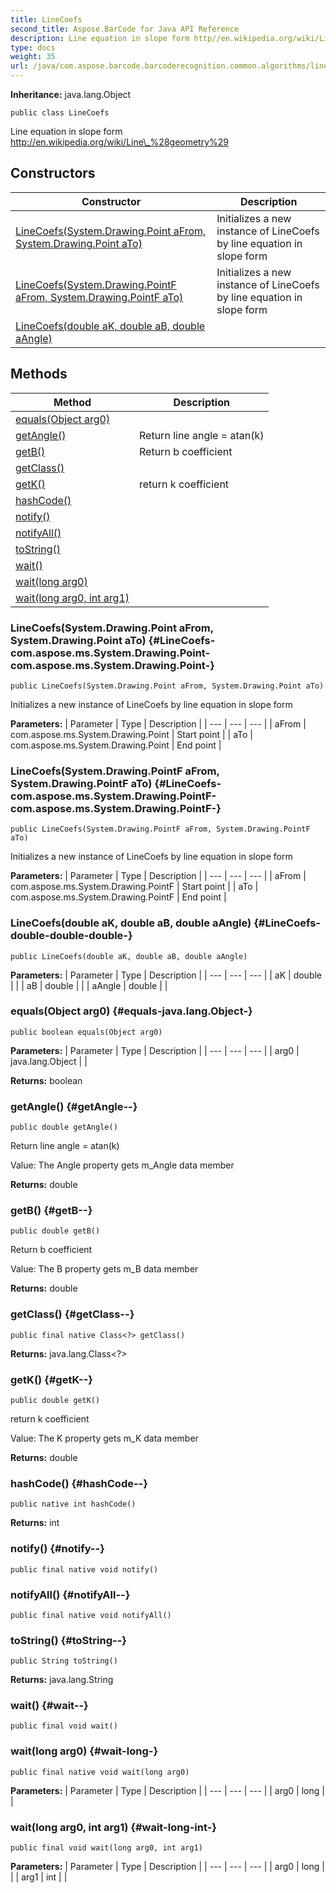 ```yaml
---
title: LineCoefs
second_title: Aspose.BarCode for Java API Reference
description: Line equation in slope form http//en.wikipedia.org/wiki/Line_28geometry29
type: docs
weight: 35
url: /java/com.aspose.barcode.barcoderecognition.common.algorithms/linecoefs/
---
```

**Inheritance:**
java.lang.Object
```
public class LineCoefs
```

Line equation in slope form http://en.wikipedia.org/wiki/Line\_%28geometry%29
## Constructors

| Constructor | Description |
| --- | --- |
| [LineCoefs(System.Drawing.Point aFrom, System.Drawing.Point aTo)](#LineCoefs-com.aspose.ms.System.Drawing.Point-com.aspose.ms.System.Drawing.Point-) | Initializes a new instance of LineCoefs by line equation in slope form |
| [LineCoefs(System.Drawing.PointF aFrom, System.Drawing.PointF aTo)](#LineCoefs-com.aspose.ms.System.Drawing.PointF-com.aspose.ms.System.Drawing.PointF-) | Initializes a new instance of LineCoefs by line equation in slope form |
| [LineCoefs(double aK, double aB, double aAngle)](#LineCoefs-double-double-double-) |  |
## Methods

| Method | Description |
| --- | --- |
| [equals(Object arg0)](#equals-java.lang.Object-) |  |
| [getAngle()](#getAngle--) | Return line angle = atan(k) |
| [getB()](#getB--) | Return b coefficient |
| [getClass()](#getClass--) |  |
| [getK()](#getK--) | return k coefficient |
| [hashCode()](#hashCode--) |  |
| [notify()](#notify--) |  |
| [notifyAll()](#notifyAll--) |  |
| [toString()](#toString--) |  |
| [wait()](#wait--) |  |
| [wait(long arg0)](#wait-long-) |  |
| [wait(long arg0, int arg1)](#wait-long-int-) |  |
### LineCoefs(System.Drawing.Point aFrom, System.Drawing.Point aTo) {#LineCoefs-com.aspose.ms.System.Drawing.Point-com.aspose.ms.System.Drawing.Point-}
```
public LineCoefs(System.Drawing.Point aFrom, System.Drawing.Point aTo)
```


Initializes a new instance of LineCoefs by line equation in slope form

**Parameters:**
| Parameter | Type | Description |
| --- | --- | --- |
| aFrom | com.aspose.ms.System.Drawing.Point | Start point |
| aTo | com.aspose.ms.System.Drawing.Point | End point |

### LineCoefs(System.Drawing.PointF aFrom, System.Drawing.PointF aTo) {#LineCoefs-com.aspose.ms.System.Drawing.PointF-com.aspose.ms.System.Drawing.PointF-}
```
public LineCoefs(System.Drawing.PointF aFrom, System.Drawing.PointF aTo)
```


Initializes a new instance of LineCoefs by line equation in slope form

**Parameters:**
| Parameter | Type | Description |
| --- | --- | --- |
| aFrom | com.aspose.ms.System.Drawing.PointF | Start point |
| aTo | com.aspose.ms.System.Drawing.PointF | End point |

### LineCoefs(double aK, double aB, double aAngle) {#LineCoefs-double-double-double-}
```
public LineCoefs(double aK, double aB, double aAngle)
```


**Parameters:**
| Parameter | Type | Description |
| --- | --- | --- |
| aK | double |  |
| aB | double |  |
| aAngle | double |  |

### equals(Object arg0) {#equals-java.lang.Object-}
```
public boolean equals(Object arg0)
```




**Parameters:**
| Parameter | Type | Description |
| --- | --- | --- |
| arg0 | java.lang.Object |  |

**Returns:**
boolean
### getAngle() {#getAngle--}
```
public double getAngle()
```


Return line angle = atan(k)

Value: The Angle property gets m\_Angle data member

**Returns:**
double
### getB() {#getB--}
```
public double getB()
```


Return b coefficient

Value: The B property gets m\_B data member

**Returns:**
double
### getClass() {#getClass--}
```
public final native Class<?> getClass()
```




**Returns:**
java.lang.Class<?>
### getK() {#getK--}
```
public double getK()
```


return k coefficient

Value: The K property gets m\_K data member

**Returns:**
double
### hashCode() {#hashCode--}
```
public native int hashCode()
```




**Returns:**
int
### notify() {#notify--}
```
public final native void notify()
```




### notifyAll() {#notifyAll--}
```
public final native void notifyAll()
```




### toString() {#toString--}
```
public String toString()
```




**Returns:**
java.lang.String
### wait() {#wait--}
```
public final void wait()
```




### wait(long arg0) {#wait-long-}
```
public final native void wait(long arg0)
```




**Parameters:**
| Parameter | Type | Description |
| --- | --- | --- |
| arg0 | long |  |

### wait(long arg0, int arg1) {#wait-long-int-}
```
public final void wait(long arg0, int arg1)
```




**Parameters:**
| Parameter | Type | Description |
| --- | --- | --- |
| arg0 | long |  |
| arg1 | int |  |

